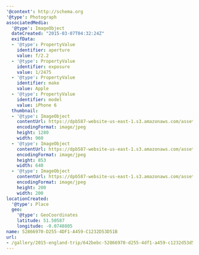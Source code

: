 ```yaml
---
'@context': http://schema.org
'@type': Photograph
associatedMedia:
  '@type': ImageObject
  dateCreated: "2015-03-07T04:32:24Z"
  exifData:
  - '@type': PropertyValue
    identifier: aperture
    value: f/2.2
  - '@type': PropertyValue
    identifier: exposure
    value: 1/2475
  - '@type': PropertyValue
    identifier: make
    value: Apple
  - '@type': PropertyValue
    identifier: model
    value: iPhone 6
  thumbnail:
  - '@type': ImageObject
    contentUrl: https://dpb587-website-us-east-1.s3.amazonaws.com/asset/gallery/2015-england-trip/642bebc-52866970-d255-4df1-a459-c1232d53d51b~1280.jpg
    encodingFormat: image/jpeg
    height: 1280
    width: 960
  - '@type': ImageObject
    contentUrl: https://dpb587-website-us-east-1.s3.amazonaws.com/asset/gallery/2015-england-trip/642bebc-52866970-d255-4df1-a459-c1232d53d51b~640w.jpg
    encodingFormat: image/jpeg
    height: 853
    width: 640
  - '@type': ImageObject
    contentUrl: https://dpb587-website-us-east-1.s3.amazonaws.com/asset/gallery/2015-england-trip/642bebc-52866970-d255-4df1-a459-c1232d53d51b~200x200.jpg
    encodingFormat: image/jpeg
    height: 200
    width: 200
locationCreated:
  '@type': Place
  geo:
    '@type': GeoCoordinates
    latitude: 51.50587
    longitude: -0.0748805
name: 52866970-D255-4DF1-A459-C1232D53D51B
url:
- /gallery/2015-england-trip/642bebc-52866970-d255-4df1-a459-c1232d53d51b.html
---
```

